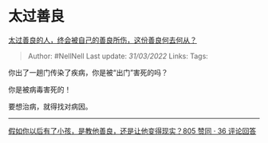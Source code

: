 # 太过善良
[太过善良的人，终会被自己的善良所伤，这份善良何去何从？](https://www.zhihu.com/question/520255432/answer/2410566309)

> Author: #NellNell 
> Last update: *31/03/2022* 
> Links:
> Tags: 

你出了一趟门传染了疾病，你是被“出门”害死的吗？

你是被病毒害死的！

要想治病，就得找对病因。

---

  

[假如你以后有了小孩，是教他善良，还是让他变得现实？805 赞同 · 36 评论回答](https://www.zhihu.com/question/368072674/answer/1009483941)